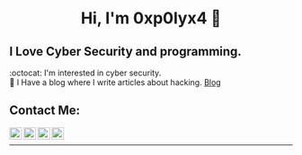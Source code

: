 <h1 align="center">Hi, I'm 0xp0lyx4 👋</h1>

## I Love Cyber Security and programming.

:octocat: I'm interested in cyber security.</br>
:ghost: I Have a blog where I write articles about hacking. [Blog]


## Contact Me:

[<img align="left" alt="iletisim | Twitter" width="22px" src="https://cdn.jsdelivr.net/npm/simple-icons@v3/icons/twitter.svg" />][Twitter]
[<img align="left" alt="iletisim | Facebook" width="22px" src="https://cdn.jsdelivr.net/npm/simple-icons@v3/icons/facebook.svg" />][Facebook]
[<img align="left" alt="iletisim | Instagram" width="22px" src="https://cdn.jsdelivr.net/npm/simple-icons@v3/icons/instagram.svg" />][Instagram]
[<img align="left" alt="iletisim | Discord Server" width="22px" src="https://cdn.jsdelivr.net/npm/simple-icons@v3/icons/discord.svg" />][Discord]
<br />

---

</details>


[Twitter]: https://twitter.com/0xp0lyx4
[Instagram]: https://instagram.com/r4zly.sec
[Discord]: https://discord.gg/BaQk6v7kW2
[Blog]: https://r4zly.com/
[Facebook]: https://www.facebook.com/r4zly.sec




